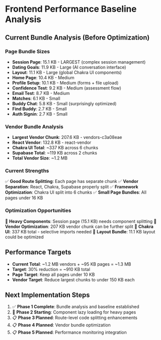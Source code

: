 # Frontend Performance Baseline Analysis

## Current Bundle Analysis (Before Optimization)

### Page Bundle Sizes
- **Session Page**: 15.1 KB - LARGEST (complex session management)
- **Dating Goals**: 11.9 KB - Large (AI conversation interface) 
- **Layout**: 11.1 KB - Large (global Chakra UI components)
- **Home Page**: 10.4 KB - Medium
- **Profile Setup**: 10.1 KB - Medium (forms + file upload)
- **Confidence Test**: 9.2 KB - Medium (assessment flow)
- **Email Test**: 8.7 KB - Medium
- **Matches**: 6.1 KB - Small
- **Buddy Chat**: 5.8 KB - Small (surprisingly optimized)
- **Find Buddy**: 2.7 KB - Small
- **Auth Signin**: 2.7 KB - Small

### Vendor Bundle Analysis
- **Largest Vendor Chunk**: 207.6 KB - vendors-c3a08eae
- **React Vendor**: 132.8 KB - react-vendor
- **Chakra UI Total**: ~337 KB across 6 chunks
- **Supabase Total**: ~119 KB across 2 chunks
- **Total Vendor Size**: ~1.2 MB

### Current Strengths
✅ **Good Route Splitting**: Each page has separate chunk
✅ **Vendor Separation**: React, Chakra, Supabase properly split
✅ **Framework Optimization**: Chakra UI split into 6 chunks
✅ **Small Page Bundles**: All pages under 16 KB

### Optimization Opportunities
🎯 **Heavy Components**: Session page (15.1 KB) needs component splitting
🎯 **Vendor Optimization**: 207 KB vendor chunk can be further split
🎯 **Chakra UI**: 337 KB total - selective imports needed
🎯 **Layout Bundle**: 11.1 KB layout could be optimized

## Performance Targets
- **Current Total**: ~1.2 MB vendors + ~95 KB pages = ~1.3 MB
- **Target**: 30% reduction = ~910 KB total
- **Page Target**: Keep all pages under 10 KB
- **Vendor Target**: Reduce largest chunks to under 150 KB each

## Next Implementation Steps
1. ✅ **Phase 1 Complete**: Bundle analysis and baseline established
2. 🚀 **Phase 2 Starting**: Component lazy loading for heavy pages
3. 📋 **Phase 3 Planned**: Route-level code splitting enhancements
4. 📋 **Phase 4 Planned**: Vendor bundle optimization
5. 📋 **Phase 5 Planned**: Performance monitoring integration